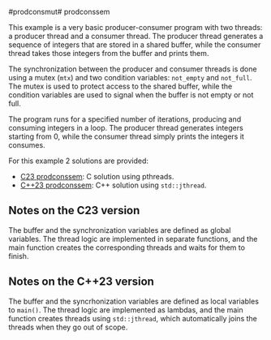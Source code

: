#prodconsmut# prodconssem

This example is a very basic producer-consumer program with two threads: a
producer thread and a consumer thread. The producer thread generates a sequence
of integers that are stored in a shared buffer, while the consumer thread takes
those integers from the buffer and prints them.

The synchronization between the producer and consumer threads is done using a
mutex (`mtx`) and two condition variables: `not_empty` and `not_full`. The mutex
is used to protect access to the shared buffer, while the condition variables
are used to signal when the buffer is not empty or not full.

The program runs for a specified number of iterations, producing and consuming
integers in a loop. The producer thread generates integers starting from 0,
while the consumer thread simply prints the integers it consumes.

For this example 2 solutions are provided:

- [C23 prodconssem](../c23/prodconssem/main.c): C solution using pthreads.
- [C++23 prodconssem](../cpp23/prodconssem/main.cpp): C++ solution using
  `std::jthread`.

## Notes on the C23 version

The buffer and the synchronization variables are defined as global variables.
The thread logic are implemented in separate functions, and the main function
creates the corresponding threads and waits for them to finish.

## Notes on the C++23 version

The buffer and the syncrhonization variables are defined as local variables to
`main()`. The thread logic are implemented as lambdas, and the main function
creates threads using `std::jthread`, which automatically joins the threads when
they go out of scope.
